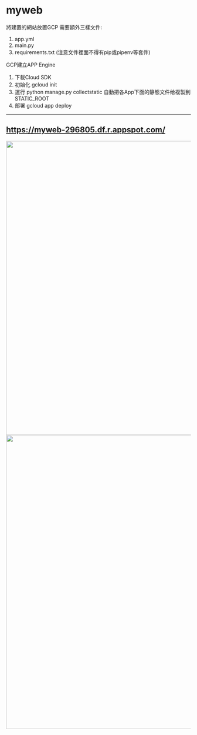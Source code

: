# myweb

將建置的網站放置GCP
需要額外三樣文件:
1. app.yml
2. main.py
3. requirements.txt (注意文件裡面不得有pip或pipenv等套件)

GCP建立APP Engine
1. 下載Cloud SDK
2. 初始化 gcloud init
3. 運行 python manage.py collectstatic 自動把各App下面的静態文件给複製到STATIC_ROOT
4. 部署 gcloud app deploy

------
https://myweb-296805.df.r.appspot.com/
------
<img src="https://github.com/comet-602/img/blob/master/webimg/myweb_1.jpg"  width="800" />
<img src="https://github.com/comet-602/img/blob/master/webimg/myweb_2.jpg"  width="800" />
